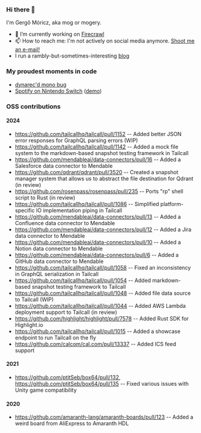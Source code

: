 ### Hi there 👋

I'm Gergő Móricz, aka mog or mogery.

- 🔭 I’m currently working on [Firecrawl](https://firecrawl.dev)
- 📫 How to reach me: I'm not actively on social media anymore. [Shoot me an e-mail!](mailto:mo.geryy@gmail.com)
- I run a rambly-but-sometimes-interesting [blog](https://blog.mogery.me)

### My proudest moments in code
- [dynarec'd mono bug](https://github.com/ptitSeb/box64/issues/131#issuecomment-941178143)
- [Spotify on Nintendo Switch](https://github.com/mogery/90spot) ([demo](https://twitter.com/mo_geryy/status/1527326596247724033))

### OSS contributions
#### 2024
- https://github.com/tailcallhq/tailcall/pull/1152 -- Added better JSON error responses for GraphQL parsing errors (WIP)
- https://github.com/tailcallhq/tailcall/pull/1142 -- Added a mock file system to the markdown-based snapshot testing framework in Tailcall
- https://github.com/mendableai/data-connectors/pull/16 -- Added a Salesforce data connector to Mendable
- https://github.com/qdrant/qdrant/pull/3520 -- Created a snapshot manager system that allows us to abstract the file destination for Qdrant (in review)
- https://github.com/rosenpass/rosenpass/pull/235 -- Ports "rp" shell script to Rust (in review)
- https://github.com/tailcallhq/tailcall/pull/1086 -- Simplified platform-specific IO implementation piping in Tailcall
- https://github.com/mendableai/data-connectors/pull/13 -- Added a Confluence data connector to Mendable
- https://github.com/mendableai/data-connectors/pull/12 -- Added a Jira data connector to Mendable
- https://github.com/mendableai/data-connectors/pull/10 -- Added a Notion data connector to Mendable
- https://github.com/mendableai/data-connectors/pull/6 -- Added a GitHub data connector to Mendable
- https://github.com/tailcallhq/tailcall/pull/1058 -- Fixed an inconsistency in GraphQL serialization in Tailcall
- https://github.com/tailcallhq/tailcall/pull/1054 -- Added markdown-based snapshot testing framework to Tailcall
- https://github.com/tailcallhq/tailcall/pull/1048 -- Added file data source to Tailcall (WIP)
- https://github.com/tailcallhq/tailcall/pull/1044 -- Added AWS Lambda deployment support to Tailcall (in review)
- https://github.com/highlight/highlight/pull/7578 -- Added Rust SDK for Highlight.io
- https://github.com/tailcallhq/tailcall/pull/1015 -- Added a showcase endpoint to run Tailcall on the fly
- https://github.com/calcom/cal.com/pull/13337 -- Added ICS feed support

#### 2021
- https://github.com/ptitSeb/box64/pull/132, https://github.com/ptitSeb/box64/pull/135 -- Fixed various issues with Unity game compatibility

#### 2020
- https://github.com/amaranth-lang/amaranth-boards/pull/123 -- Added a weird board from AliExpress to Amaranth HDL
